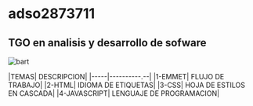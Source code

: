 # adso2873711
## TGO en analisis y desarrollo de sofware 

![bart](https://encrypted-tbn0.gstatic.com/images?q=tbn:ANd9GcTPlx4n9N4S4uUE2kJftUMkwCOmZ1wh7p02Sg&usqp=CAU)

|TEMAS| DESCRIPCION|
|-----|----------.--|
|1-EMMET| FLUJO DE TRABAJO|
|2-HTML| IDIOMA DE ETIQUETAS|
|3-CSS| HOJA DE ESTILOS EN CASCADA|
|4-JAVASCRIPT| LENGUAJE DE PROGRAMACION|

